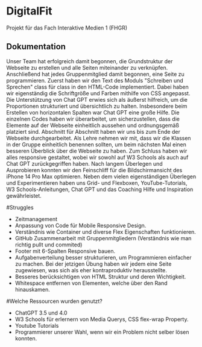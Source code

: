 # DigitalFit
 Projekt für das Fach Interaktive Medien 1 (FHGR)

## Dokumentation
Unser Team hat erfolgreich damit begonnen, die Grundstruktur der Webseite zu erstellen und alle Seiten miteinander zu verknüpfen. Anschließend hat jedes Gruppenmitglied damit begonnen, eine Seite zu programmieren. Zuerst haben wir den Text des Moduls "Schreiben und Sprechen" class für class in den HTML-Code implementiert. Dabei haben wir eigenständig die Schriftgröße und Farben mithilfe von CSS angepasst. Die Unterstützung von Chat GPT erwies sich als äußerst hilfreich, um die Proportionen strukturiert und übersichtlich zu halten. Insbesondere beim Erstellen von horizontalen Spalten war Chat GPT eine große Hilfe. Die einzelnen Codes haben wir überarbeitet, um sicherzustellen, dass die Elemente auf der Webseite einheitlich aussehen und ordnungsgemäß platziert sind. Abschnitt für Abschnitt haben wir uns bis zum Ende der Webseite durchgearbeitet. Als Lehre nehmen wir mit, dass wir die Klassen in der Gruppe einheitlich benennen sollten, um beim nächsten Mal einen besseren Überblick über die Webseite zu haben. Zum Schluss haben wir alles responsive gestaltet, wobei wir sowohl auf W3 Schools als auch auf Chat GPT zurückgegriffen haben. Nach langem Überlegen und Ausprobieren konnten wir den Feinschliff für die Bildschirmansicht des iPhone 14 Pro Max optimieren. Neben dem vielen eigenständigen Überlegen und Experimentieren haben uns Grid- und Flexboxen, YouTube-Tutorials, W3 Schools-Anleitungen, Chat GPT und das Coaching Hilfe und Inspiration gewährleistet.

#Struggles
- Zeitmanagement
- Anpassung von Code für Mobile Responsive Design.
- Verständnis wie Container und diverse Flex Eigenschaften funktionieren.
- GitHub Zusammenarbeit mit Gruppenmitgliedern (Verständnis wie man richtig pullt und commited)
- Footer mit 6-Spalten Responsive bauen.
- Aufgabenverteilung besser strukturieren, um Programmieren einfacher zu machen. Bei der jetzigen Übung haben wir jedem eine Seite zugewiesen, was sich als eher kontraproduktiv herausstellte.
- Besseres berücksichtigen von HTML Struktur und deren Wichtigkeit.
- Whitespace entfernen von Elementen, welche über den Rand hinauskamen.

#Welche Ressourcen wurden genutzt?
- ChatGPT 3.5 und 4.0
- W3 Schools für erlernern von Media Querys, CSS flex-wrap Property.
- Youtube Tutorials
- Programmierer unserer Wahl, wenn wir ein Problem nicht selber lösen konnten.
